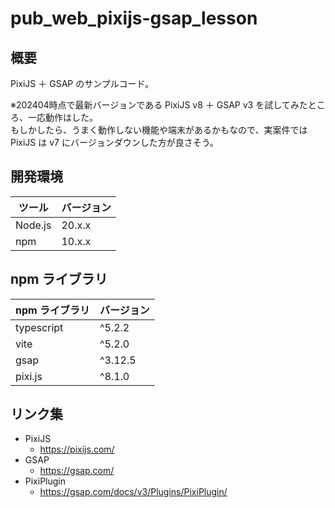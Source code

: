 # pub_web_pixijs-gsap_lesson

## 概要

PixiJS ＋ GSAP のサンプルコード。

※202404時点で最新バージョンである PixiJS v8 ＋ GSAP v3 を試してみたところ、一応動作はした。  
もしかしたら、うまく動作しない機能や端末があるかもなので、実案件では PixiJS は v7 にバージョンダウンした方が良さそう。

## 開発環境

| ツール  | バージョン |
| ------- | ---------- |
| Node.js | 20.x.x     |
| npm     | 10.x.x     |

## npm ライブラリ

| npm ライブラリ | バージョン |
| -------------- | ---------- |
| typescript     | ^5.2.2     |
| vite           | ^5.2.0     |
| gsap           | ^3.12.5    |
| pixi.js        | ^8.1.0     |

## リンク集

- PixiJS
  - https://pixijs.com/
- GSAP
  - https://gsap.com/
- PixiPlugin
  - https://gsap.com/docs/v3/Plugins/PixiPlugin/
